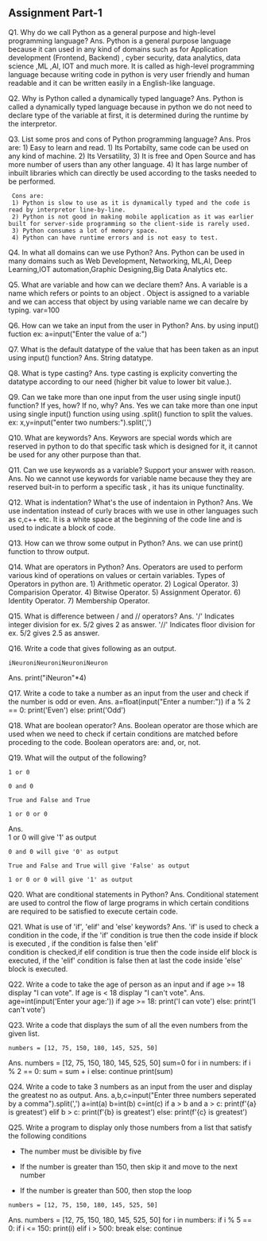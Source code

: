 ## Assignment Part-1
Q1. Why do we call Python as a general purpose and high-level programming language?
Ans. Python is a general purpose language because it can used in any kind of domains such as for Application development (Frontend, Backend) , cyber security, data analytics, data science ,ML ,AI, IOT and much more. It is called as high-level programming language because writing code in python is very user friendly and human readable and it can be written easily in a English-like language.


Q2. Why is Python called a dynamically typed language?
Ans. Python is called a dynamically typed language because in python we do not need to declare type of the variable at first, it is determined during the runtime by the interpretor.

Q3. List some pros and cons of Python programming language?
Ans. Pros are:
     1) Easy to learn and read.
     1) Its Portabilty, same code can be used on any kind of machine.
     2) Its Versatility,
     3) It is free and Open Source and has more number of  users than any other language.
     4) It has large number of inbuilt libraries which can directly be used according to the tasks needed to be performed.
     
     Cons are:
     1) Python is slow to use as it is dynamically typed and the code is read by interpretor line-by-line.
     2) Python is not good in making mobile application as it was earlier built for server-side programming so the client-side is rarely used.
     3) Python consumes a lot of memory space.
     4) Python can have runtime errors and is not easy to test.

Q4. In what all domains can we use Python?
Ans. Python can be used in many domains such as Web Development, Networking, ML,AI, Deep Learning,IOT automation,Graphic Designing,Big Data Analytics etc.

Q5. What are variable and how can we declare them?
Ans. A variable is a name which refers or points to an object . Object is assigned to a variable and we can access that object by using variable name
     we can decalre by typing.
     var=100  

Q6. How can we take an input from the user in Python?
Ans. by using input() fuction
     ex: a=input("Enter the value of a:")

Q7. What is the default datatype of the value that has been taken as an input using input() function?
Ans. String datatype.

Q8. What is type casting?
Ans. type casting is explicity converting the datatype according to our need (higher bit value to lower bit value.).

Q9. Can we take more than one input from the user using single input() function? If yes, how? If no, why?
Ans. Yes we can take more than one input using single input() function using using .split() function to split the values.
     ex:
    x,y=input("enter two numbers:").split(',')

Q10. What are keywords?
Ans. Keywors are special words which are reserved in python to do that specific task which is designed for it, it cannot be used for any other purpose than that.

Q11. Can we use keywords as a variable? Support your answer with reason.
Ans. No we cannot use keywords for variable name because they they are reserved buit-in to perform a specific task , it has its unique functinality.

Q12. What is indentation? What's the use of indentaion in Python?
Ans. We use indentation instead of curly braces with we use in other languages such as c,c++ etc. It is a white space at the beginning of the code line and is used to   indicate a block of code.

Q13. How can we throw some output in Python?
Ans. we can use print() function to throw output.

Q14. What are operators in Python?
Ans. Operators are used to perform various kind of operations on values or certain variables. 
     Types of Operators in python are.
     1) Arithmetic operator.
     2) Logical Operator.
     3) Comparision Operator.
     4) Bitwise Operator.
     5) Assignment Operator. 
     6) Identity Operator.
     7) Membership Operator.

Q15. What is difference between / and // operators?
Ans. '/' Indicates integer division for ex. 5/2 gives 2 as answer.
     '//' Indicates floor division for ex. 5/2 gives 2.5 as answer.

Q16. Write a code that gives following as an output.
```
iNeuroniNeuroniNeuroniNeuron
```
Ans.
    print("iNeuron"*4)


Q17. Write a code to take a number as an input from the user and check if the number is odd or even.
Ans.
    a=float(input("Enter a number:"))
    if a % 2 == 0:
        print('Even')
    else:
        print('Odd')


Q18. What are boolean operator?
Ans. Boolean operator are those which are used when we need to check if certain conditions are matched before proceding to the code.
     Boolean operators are: and, or, not.

Q19. What will the output of the following?
```
1 or 0

0 and 0

True and False and True

1 or 0 or 0
```
Ans.   
    1 or 0 will give '1' as output

    0 and 0 will give '0' as output

    True and False and True will give 'False' as output

    1 or 0 or 0 will give '1' as output
    

Q20. What are conditional statements in Python?
Ans. Conditional statement are used to  control the flow of large programs in which certain conditions are required to be satisfied to execute certain code.

Q21. What is use of 'if', 'elif' and 'else' keywords?
Ans. 'if' is used to check a condition in the code, if the 'if' condition is true then the code inside if block is executed , if the condition is false then 'elif'   
     condition is checked,if elif condition is true then the code inside elif block is executed, if the 'elif' condition is false then at last the code inside 'else'
     block is executed. 

Q22. Write a code to take the age of person as an input and if age >= 18 display "I can vote". If age is < 18 display "I can't vote".
Ans.
    age=int(input('Enter your age:'))
    if age >= 18:
        print('I can vote')
    else:
        print('I can't vote')


Q23. Write a code that displays the sum of all the even numbers from the given list.
```
numbers = [12, 75, 150, 180, 145, 525, 50]
```
Ans.
    numbers = [12, 75, 150, 180, 145, 525, 50]
    sum=0
    for i in numbers:
        if i % 2 == 0:
            sum = sum + i
        else:
            continue
    print(sum)

Q24. Write a code to take 3 numbers as an input from the user and display the greatest no as output.
Ans.
    a,b,c=input("Enter three numbers seperated by a comma").split(',')
    a=int(a)
    b=int(b)
    c=int(c)
    if a > b and a > c:
        print(f'{a} is greatest')
    elif b > c:
        print(f'{b} is greatest')
    else:
        print(f'{c} is greatest')

Q25. Write a program to display only those numbers from a list that satisfy the following conditions

- The number must be divisible by five

- If the number is greater than 150, then skip it and move to the next number

- If the number is greater than 500, then stop the loop
```
numbers = [12, 75, 150, 180, 145, 525, 50]
```
Ans.
    numbers = [12, 75, 150, 180, 145, 525, 50]
    for i in numbers:
        if i % 5 == 0:
            if i <= 150:
                print(i)
            elif i > 500:
                break 
            else:
                continue
            
